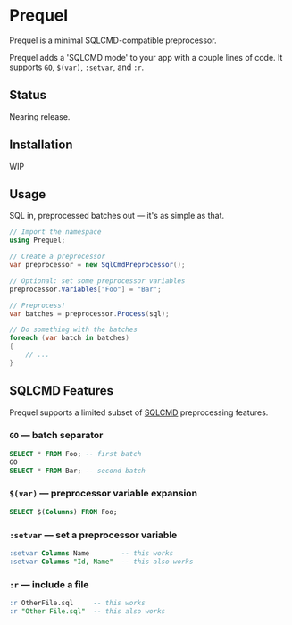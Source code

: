 # Prequel

Prequel is a minimal SQLCMD-compatible preprocessor.

Prequel adds a 'SQLCMD mode' to your app with a couple lines of code.  It
supports `GO`, `$(var)`, `:setvar`, and `:r`.

## Status

Nearing release.

<!--
- **Stable:**     in private use for years with no reported defect.
- **Tested:**     100% code coverage by automated tests.
- **Documented:** IntelliSense on everything.
-->

## Installation

WIP
<!--
Install [this NuGet Package](https://example.com) in your project.
-->

## Usage

SQL in, preprocessed batches out — it's as simple as that.

```csharp
// Import the namespace
using Prequel;

// Create a preprocessor
var preprocessor = new SqlCmdPreprocessor();

// Optional: set some preprocessor variables
preprocessor.Variables["Foo"] = "Bar";

// Preprocess!
var batches = preprocessor.Process(sql);

// Do something with the batches
foreach (var batch in batches)
{
    // ...
}
```

## SQLCMD Features

Prequel supports a limited subset of
[SQLCMD](https://docs.microsoft.com/en-us/sql/tools/sqlcmd-utility)
preprocessing features.

### `GO` — batch separator

```sql
SELECT * FROM Foo; -- first batch
GO
SELECT * FROM Bar; -- second batch
```

### `$(var)` — preprocessor variable expansion

```sql
SELECT $(Columns) FROM Foo;
```

### `:setvar` — set a preprocessor variable

```sql
:setvar Columns Name        -- this works
:setvar Columns "Id, Name"  -- this also works
```

### `:r` — include a file

```sql
:r OtherFile.sql     -- this works
:r "Other File.sql"  -- this also works
```

<!--
  Copyright 2022 Jeffrey Sharp

  Permission to use, copy, modify, and distribute this software for any
  purpose with or without fee is hereby granted, provided that the above
  copyright notice and this permission notice appear in all copies.

  THE SOFTWARE IS PROVIDED "AS IS" AND THE AUTHOR DISCLAIMS ALL WARRANTIES
  WITH REGARD TO THIS SOFTWARE INCLUDING ALL IMPLIED WARRANTIES OF
  MERCHANTABILITY AND FITNESS. IN NO EVENT SHALL THE AUTHOR BE LIABLE FOR
  ANY SPECIAL, DIRECT, INDIRECT, OR CONSEQUENTIAL DAMAGES OR ANY DAMAGES
  WHATSOEVER RESULTING FROM LOSS OF USE, DATA OR PROFITS, WHETHER IN AN
  ACTION OF CONTRACT, NEGLIGENCE OR OTHER TORTIOUS ACTION, ARISING OUT OF
  OR IN CONNECTION WITH THE USE OR PERFORMANCE OF THIS SOFTWARE.
-->
